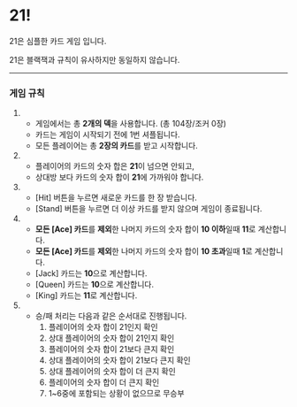 # 21!
21은 심플한 카드 게임 입니다.

21은 블랙잭과 규칙이 유사하지만 동일하지 않습니다.

---

### 게임 규칙
1.
    - 게임에서는 총 **2개의 덱**을 사용합니다. (총 104장/조커 0장)
    - 카드는 게임이 시작되기 전에 1번 셔플됩니다.
    - 모든 플레이어는 총 **2장의 카드**를 받고 시작합니다.
2.
    - 플레이어의 카드의 숫자 합은 **21**이 넘으면 안되고,
    - 상대방 보다 카드의 숫자 합이 **21**에 가까워야 합니다.
3.
    - [Hit] 버튼을 누르면 새로운 카드를 한 장 받습니다.
    - [Stand] 버튼을 누르면 더 이상 카드를 받지 않으며 게임이 종료됩니다.
4.
    - **모든 [Ace] 카드**를 **제외**한 나머지 카드의 숫자 합이 **10 이하**일때 **11**로 계산합니다.
    - **모든 [Ace] 카드**를 **제외**한 나머지 카드의 숫자 합이 **10 초과**일때 **1**로 계산합니다.
    - [Jack] 카드는 **10**으로 계산합니다.
    - [Queen] 카드는 **10**으로 계산합니다.
    - [King] 카드는 **11**로 계산합니다.
5.
    - 승/패 처리는 다음과 같은 순서대로 진행됩니다.
        1) 플레이어의 숫자 합이 21인지 확인
        2) 상대 플레이어의 숫자 합이 21인지 확인
        3) 플레이어의 숫자 합이 21보다 큰지 확인
        4) 상대 플레이어의 숫자 합이 21보다 큰지 확인
        5) 상대 플레이어의 숫자 합이 더 큰지 확인
        6) 플레이어의 숫자 합이 더 큰지 확인
        7) 1~6중에 포함되는 상황이 없으므로 무승부
